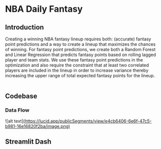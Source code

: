 # NBA Daily Fantasy

## Introduction
Creating a winning NBA fantasy lineup requires both: (accurate) fantasy point predictions and a way to create a lineup that maximizes the chances of winning. 
For fantasy point predictions, we create both a Random Forest and Linear Regression that predicts fantasy points based on rolling lagged player and team stats. We use these fantasy point predictions in the optimization and also require the constraint that at least two correlated players are included in the lineup in order to increase variance thereby increasing the upper range of total expected fantasy points for the lineup.
<br>
<br>


## Codebase
### Data Flow
![alt text][(https://lucid.app/publicSegments/view/e4cb6406-6e6f-47c5-b981-16e16820f2ba/image.png)](https://lucid.app/publicSegments/view/625cbb2f-9e93-4da1-a803-9f78ebb86ea4/image.png)


## Streamlit Dash
